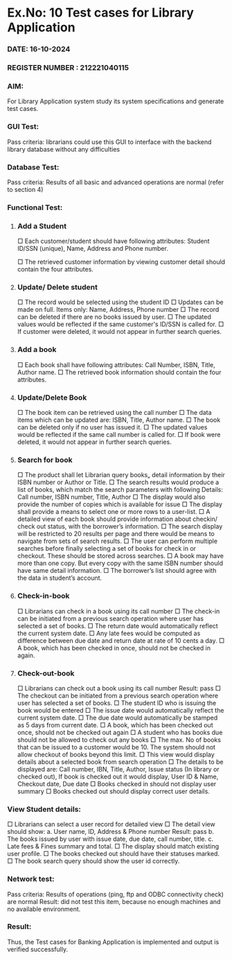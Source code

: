 # Ex.No: 10  Test cases for Library Application

### DATE: 16-10-2024                                                                        
### REGISTER NUMBER : 212221040115
### AIM: 

For Library Application system study its system specifications and generate test cases.

### GUI Test:
Pass criteria: librarians could use this GUI to interface with the backend library database
without any difficulties

### Database Test:
Pass criteria: Results of all basic and advanced operations are normal (refer to section 4)

### Functional Test:

1. ### Add a Student
   □ Each customer/student should have following attributes: Student ID/SSN
(unique), Name, Address and Phone number.

   □ The retrieved customer information by viewing customer detail should contain
the four attributes.

3. ### Update/ Delete student
   □ The record would be selected using the student ID
   □ Updates can be made on full. Items only: Name, Address, Phone number
   □ The record can be deleted if there are no books issued by user.
   □ The updated values would be reflected if the same customer's ID/SSN is called
for.
   □ If customer were deleted, it would not appear in further search queries.

4. ### Add a book

   □ Each book shall have following attributes: Call Number, ISBN, Title, Author
name.
   □ The retrieved book information should contain the four attributes.

5. ### Update/Delete Book
   □ The book item can be retrieved using the call number
   □ The data items which can be updated are: ISBN, Title, Author name.
   □ The book can be deleted only if no user has issued it.
   □ The updated values would be reflected if the same call number is called for.
   □ If book were deleted, it would not appear in further search queries.

6. ### Search for book
   □ The product shall let Librarian query books„ detail information by their
ISBN number or Author or Title.
   □ The search results would produce a list of books, which match the
search parameters with following Details: Call number, ISBN
number, Title, Author
   □ The display would also provide the number of copies which is available for issue
   □ The display shall provide a means to select one or more rows to a user-list.
   □ A detailed view of each book should provide information about checkin/
check out status, with the borrower’s information.
   □ The search display will be restricted to 20 results per page and there
would be means to navigate from sets of search results.
   □ The user can perform multiple searches before finally selecting a set
of books for check in or checkout. These should be stored across
searches.
   □ A book may have more than one copy. But every copy with the same
ISBN number should have same detail information.
   □ The borrower’s list should agree with the data in student’s account.

7. ### Check-in-book
   □ Librarians can check in a book using its call number
   □ The check-in can be initiated from a previous search operation where
user has selected a set of books.
   □ The return date would automatically reflect the current
system date.
   □ Any late fees would be computed as difference between due date and
return date at rate of 10 cents a day.
   □ A book, which has been checked in once, should not be checked in again.

8. ### Check-out-book
   □ Librarians can check out a book using its call number Result: pass
   □ The checkout can be initiated from a previous search operation where user has selected a set of
books.
   □ The student ID who is issuing the book would be entered 
   □ The issue date would automatically reflect the current system date. 
   □ The due date would automatically be stamped as 5 days from current date. 
   □ A book, which has been checked out once, should not be checked out again
   □ A student who has books due should not be allowed to check out any books
   □ The max. No of books that can be issued to a customer would be 10. The system should not
allow checkout of books beyond this limit.
   □ This view would display details about a selected book from search operation
   □ The details to be displayed are: Call number, IBN, Title, Author, Issue status (In library or
checked out), If book is checked out it would display, User ID & Name, Checkout date, Due
date
   □ Books checked in should not display user summary
   □ Books checked out should display correct user details.

### View Student details:
□ Librarians can select a user record for detailed view 
□ The detail view should show:
a. User name, ID, Address & Phone number Result: pass
b. The books issued by user with issue date, due date, call number, title.
c. Late fees & Fines summary and total.
□ The display should match existing user profile.
□ The books checked out should have their statuses marked.
□ The book search query should show the user id correctly.

### Network test:
Pass criteria: Results of operations (ping, ftp and ODBC connectivity check) are normal
Result: did not test this item, because no enough machines and no available environment.

### Result:
Thus, the Test cases for Banking Application is implemented and output is verified successfully. 
